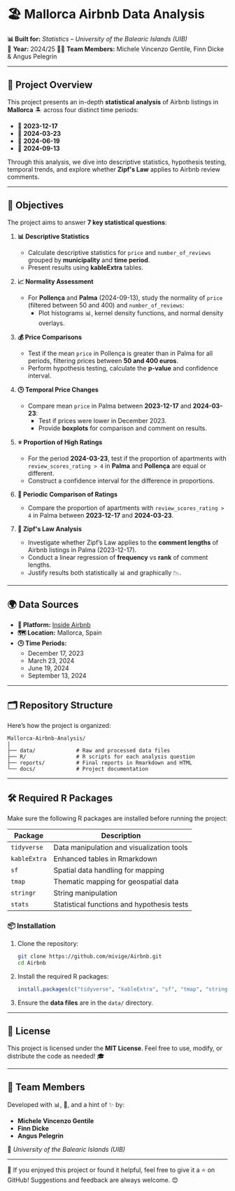 # 🏖️ Mallorca Airbnb Data Analysis  

**📊 Built for:** *Statistics – University of the Balearic Islands (UIB)*  
📆 **Year:** 2024/25
🧑‍💻 **Team Members:** Michele Vincenzo Gentile, Finn Dicke & Angus Pelegrin 

---

## 📖 Project Overview  

This project presents an in-depth **statistical analysis** of Airbnb listings in **Mallorca** 🏝️ across four distinct time periods:  
- 📅 **2023-12-17**  
- 📅 **2024-03-23**  
- 📅 **2024-06-19**  
- 📅 **2024-09-13**  

Through this analysis, we dive into descriptive statistics, hypothesis testing, temporal trends, and explore whether **Zipf's Law** applies to Airbnb review comments.  

---

## 🎯 Objectives  

The project aims to answer **7 key statistical questions**:  

1. **📊 Descriptive Statistics**  
   - Calculate descriptive statistics for `price` and `number_of_reviews` grouped by **municipality** and **time period**.  
   - Present results using **kableExtra** tables.  

2. **📈 Normality Assessment**  
   - For **Pollença** and **Palma** (2024-09-13), study the normality of `price` (filtered between 50 and 400) and `number_of_reviews`:  
     - Plot histograms 📊, kernel density functions, and normal density overlays.  

3. **💰 Price Comparisons**  
   - Test if the mean `price` in Pollença is greater than in Palma for all periods, filtering prices between **50 and 400 euros**.  
   - Perform hypothesis testing, calculate the **p-value** and confidence interval.  

4. **🕒 Temporal Price Changes**  
   - Compare mean `price` in Palma between **2023-12-17** and **2024-03-23**:  
     - Test if prices were lower in December 2023.  
     - Provide **boxplots** for comparison and comment on results.  

5. **⭐ Proportion of High Ratings**  
   - For the period **2024-03-23**, test if the proportion of apartments with `review_scores_rating > 4` in **Palma** and **Pollença** are equal or different.  
   - Construct a confidence interval for the difference in proportions.  

6. **📅 Periodic Comparison of Ratings**  
   - Compare the proportion of apartments with `review_scores_rating > 4` in Palma between **2023-12-17** and **2024-03-23**.  

7. **🔢 Zipf's Law Analysis**  
   - Investigate whether Zipf’s Law applies to the **comment lengths** of Airbnb listings in Palma (2023-12-17).  
   - Conduct a linear regression of **frequency** vs **rank** of comment lengths.  
   - Justify results both statistically 📊 and graphically 📉.  

---

## 🌍 Data Sources  

- **📡 Platform:** [Inside Airbnb](http://insideairbnb.com)  
- **🗺️ Location:** Mallorca, Spain  
- **🕒 Time Periods:**  
   - December 17, 2023  
   - March 23, 2024  
   - June 19, 2024  
   - September 13, 2024  

---

## 🗂️ Repository Structure  

Here’s how the project is organized:  

```
Mallorca-Airbnb-Analysis/
│
├── data/             # Raw and processed data files
├── R/                # R scripts for each analysis question
├── reports/          # Final reports in Rmarkdown and HTML
└── docs/             # Project documentation
```

---

## 🛠️ Required R Packages  

Make sure the following R packages are installed before running the project:  

| **Package**    | **Description**                             |  
|-----------------|--------------------------------------------|  
| `tidyverse`    | Data manipulation and visualization tools   |  
| `kableExtra`   | Enhanced tables in Rmarkdown                |  
| `sf`           | Spatial data handling for mapping           |  
| `tmap`         | Thematic mapping for geospatial data        |  
| `stringr`      | String manipulation                         |  
| `stats`        | Statistical functions and hypothesis tests  |  

### 📦 Installation  

1. Clone the repository:  
   ```bash
   git clone https://github.com/mivige/Airbnb.git
   cd Airbnb
   ```  
2. Install the required R packages:  
   ```R
   install.packages(c("tidyverse", "kableExtra", "sf", "tmap", "stringr", "stats"))
   ```  
3. Ensure the **data files** are in the `data/` directory.  

---

## 📝 License  

This project is licensed under the **MIT License**. Feel free to use, modify, or distribute the code as needed! 🎓  

---

## 👥 Team Members  

Developed with 📊, 🧠, and a hint of ✨ by:  

- **Michele Vincenzo Gentile**  
- **Finn Dicke**  
- **Angus Pelegrin**  

🏫 *University of the Balearic Islands (UIB)*  

---

🎉 If you enjoyed this project or found it helpful, feel free to give it a ⭐ on GitHub! Suggestions and feedback are always welcome. 😊  